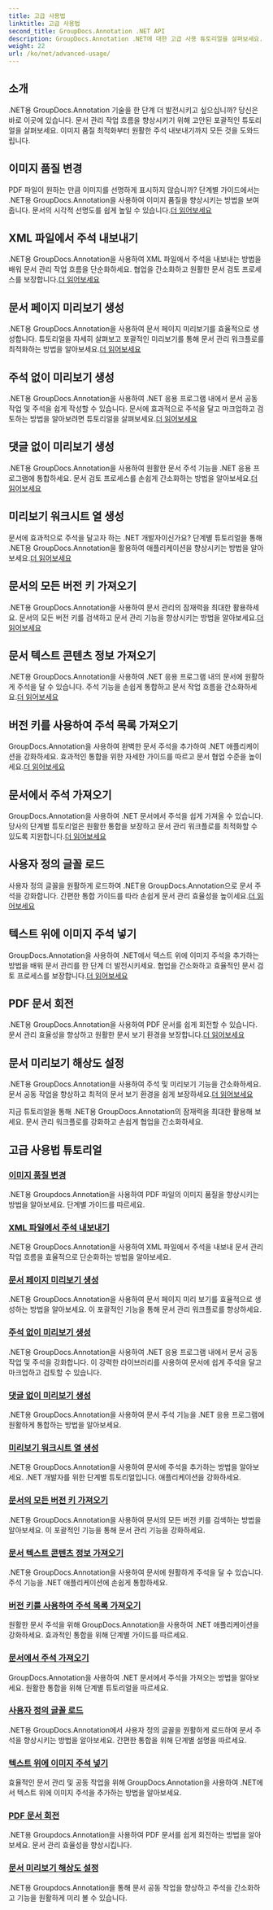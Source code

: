 ```yaml
---
title: 고급 사용법
linktitle: 고급 사용법
second_title: GroupDocs.Annotation .NET API
description: GroupDocs.Annotation .NET에 대한 고급 사용 튜토리얼을 살펴보세요. 이미지 품질, 주석 내보내기 등에 대한 단계별 가이드를 통해 문서 관리를 강화하세요.
weight: 22
url: /ko/net/advanced-usage/
---
```

## 소개

.NET용 GroupDocs.Annotation 기술을 한 단계 더 발전시키고 싶으십니까? 당신은 바로 이곳에 있습니다. 문서 관리 작업 흐름을 향상시키기 위해 고안된 포괄적인 튜토리얼을 살펴보세요. 이미지 품질 최적화부터 원활한 주석 내보내기까지 모든 것을 도와드립니다.

## 이미지 품질 변경
 PDF 파일이 원하는 만큼 이미지를 선명하게 표시하지 않습니까? 단계별 가이드에서는 .NET용 GroupDocs.Annotation을 사용하여 이미지 품질을 향상시키는 방법을 보여줍니다. 문서의 시각적 선명도를 쉽게 높일 수 있습니다.[더 읽어보세요](./change-image-quality/)

## XML 파일에서 주석 내보내기
 .NET용 GroupDocs.Annotation을 사용하여 XML 파일에서 주석을 내보내는 방법을 배워 문서 관리 작업 흐름을 단순화하세요. 협업을 간소화하고 원활한 문서 검토 프로세스를 보장합니다.[더 읽어보세요](./export-annotations-xml-file/)

## 문서 페이지 미리보기 생성
.NET용 GroupDocs.Annotation을 사용하여 문서 페이지 미리보기를 효율적으로 생성합니다. 튜토리얼을 자세히 살펴보고 포괄적인 미리보기를 통해 문서 관리 워크플로를 최적화하는 방법을 알아보세요.[더 읽어보세요](./generate-document-pages-preview/)

## 주석 없이 미리보기 생성
 .NET용 GroupDocs.Annotation을 사용하여 .NET 응용 프로그램 내에서 문서 공동 작업 및 주석을 쉽게 작성할 수 있습니다. 문서에 효과적으로 주석을 달고 마크업하고 검토하는 방법을 알아보려면 튜토리얼을 살펴보세요.[더 읽어보세요](./generate-preview-without-annotations/)

## 댓글 없이 미리보기 생성
 .NET용 GroupDocs.Annotation을 사용하여 원활한 문서 주석 기능을 .NET 응용 프로그램에 통합하세요. 문서 검토 프로세스를 손쉽게 간소화하는 방법을 알아보세요.[더 읽어보세요](./generate-preview-without-comments/)

## 미리보기 워크시트 열 생성
 문서에 효과적으로 주석을 달고자 하는 .NET 개발자이신가요? 단계별 튜토리얼을 통해 .NET용 GroupDocs.Annotation을 활용하여 애플리케이션을 향상시키는 방법을 알아보세요.[더 읽어보세요](./generate-preview-worksheet-columns/)

## 문서의 모든 버전 키 가져오기
.NET용 GroupDocs.Annotation을 사용하여 문서 관리의 잠재력을 최대한 활용하세요. 문서의 모든 버전 키를 검색하고 문서 관리 기능을 향상시키는 방법을 알아보세요.[더 읽어보세요](./get-all-version-keys-document/)

## 문서 텍스트 콘텐츠 정보 가져오기
 .NET용 GroupDocs.Annotation을 사용하여 .NET 응용 프로그램 내의 문서에 원활하게 주석을 달 수 있습니다. 주석 기능을 손쉽게 통합하고 문서 작업 흐름을 간소화하세요.[더 읽어보세요](./get-document-text-content-information/)

## 버전 키를 사용하여 주석 목록 가져오기
 GroupDocs.Annotation을 사용하여 완벽한 문서 주석을 추가하여 .NET 애플리케이션을 강화하세요. 효과적인 통합을 위한 자세한 가이드를 따르고 문서 협업 수준을 높이세요.[더 읽어보세요](./get-list-annotations-version-key/)

## 문서에서 주석 가져오기
 GroupDocs.Annotation을 사용하여 .NET 문서에서 주석을 쉽게 가져올 수 있습니다. 당사의 단계별 튜토리얼은 원활한 통합을 보장하고 문서 관리 워크플로를 최적화할 수 있도록 지원합니다.[더 읽어보세요](./import-annotations-from-document/)

## 사용자 정의 글꼴 로드
사용자 정의 글꼴을 원활하게 로드하여 .NET용 GroupDocs.Annotation으로 문서 주석을 강화합니다. 간편한 통합 가이드를 따라 손쉽게 문서 관리 효율성을 높이세요.[더 읽어보세요](./loading-custom-fonts/)

## 텍스트 위에 이미지 주석 넣기
 GroupDocs.Annotation을 사용하여 .NET에서 텍스트 위에 이미지 주석을 추가하는 방법을 배워 문서 관리를 한 단계 더 발전시키세요. 협업을 간소화하고 효율적인 문서 검토 프로세스를 보장합니다.[더 읽어보세요](./put-image-annotation-over-text/)

## PDF 문서 회전
 .NET용 GroupDocs.Annotation을 사용하여 PDF 문서를 쉽게 회전할 수 있습니다. 문서 관리 효율성을 향상하고 원활한 문서 보기 환경을 보장합니다.[더 읽어보세요](./rotating-pdf-documents/)

## 문서 미리보기 해상도 설정
 .NET용 GroupDocs.Annotation을 사용하여 주석 및 미리보기 기능을 간소화하세요. 문서 공동 작업을 향상하고 최적의 문서 보기 환경을 쉽게 보장하세요.[더 읽어보세요](./set-document-preview-resolution/)

지금 튜토리얼을 통해 .NET용 GroupDocs.Annotation의 잠재력을 최대한 활용해 보세요. 문서 관리 워크플로를 강화하고 손쉽게 협업을 간소화하세요.
## 고급 사용법 튜토리얼
### [이미지 품질 변경](./change-image-quality/)
.NET용 Groupdocs.Annotation을 사용하여 PDF 파일의 이미지 품질을 향상시키는 방법을 알아보세요. 단계별 가이드를 따르세요.
### [XML 파일에서 주석 내보내기](./export-annotations-xml-file/)
.NET용 GroupDocs.Annotation을 사용하여 XML 파일에서 주석을 내보내 문서 관리 작업 흐름을 효율적으로 단순화하는 방법을 알아보세요.
### [문서 페이지 미리보기 생성](./generate-document-pages-preview/)
.NET용 GroupDocs.Annotation을 사용하여 문서 페이지 미리 보기를 효율적으로 생성하는 방법을 알아보세요. 이 포괄적인 기능을 통해 문서 관리 워크플로를 향상하세요.
### [주석 없이 미리보기 생성](./generate-preview-without-annotations/)
.NET용 GroupDocs.Annotation을 사용하여 .NET 응용 프로그램 내에서 문서 공동 작업 및 주석을 강화합니다. 이 강력한 라이브러리를 사용하여 문서에 쉽게 주석을 달고 마크업하고 검토할 수 있습니다.
### [댓글 없이 미리보기 생성](./generate-preview-without-comments/)
.NET용 GroupDocs.Annotation을 사용하여 문서 주석 기능을 .NET 응용 프로그램에 원활하게 통합하는 방법을 알아보세요.
### [미리보기 워크시트 열 생성](./generate-preview-worksheet-columns/)
.NET용 GroupDocs.Annotation을 사용하여 문서에 주석을 추가하는 방법을 알아보세요. .NET 개발자를 위한 단계별 튜토리얼입니다. 애플리케이션을 강화하세요.
### [문서의 모든 버전 키 가져오기](./get-all-version-keys-document/)
.NET용 GroupDocs.Annotation을 사용하여 문서의 모든 버전 키를 검색하는 방법을 알아보세요. 이 포괄적인 기능을 통해 문서 관리 기능을 강화하세요.
### [문서 텍스트 콘텐츠 정보 가져오기](./get-document-text-content-information/)
.NET용 GroupDocs.Annotation을 사용하여 문서에 원활하게 주석을 달 수 있습니다. 주석 기능을 .NET 애플리케이션에 손쉽게 통합하세요.
### [버전 키를 사용하여 주석 목록 가져오기](./get-list-annotations-version-key/)
원활한 문서 주석을 위해 GroupDocs.Annotation을 사용하여 .NET 애플리케이션을 강화하세요. 효과적인 통합을 위해 단계별 가이드를 따르세요.
### [문서에서 주석 가져오기](./import-annotations-from-document/)
GroupDocs.Annotation을 사용하여 .NET 문서에서 주석을 가져오는 방법을 알아보세요. 원활한 통합을 위해 단계별 튜토리얼을 따르세요.
### [사용자 정의 글꼴 로드](./loading-custom-fonts/)
.NET용 GroupDocs.Annotation에서 사용자 정의 글꼴을 원활하게 로드하여 문서 주석을 향상시키는 방법을 알아보세요. 간편한 통합을 위해 단계별 설명을 따르세요.
### [텍스트 위에 이미지 주석 넣기](./put-image-annotation-over-text/)
효율적인 문서 관리 및 공동 작업을 위해 GroupDocs.Annotation을 사용하여 .NET에서 텍스트 위에 이미지 주석을 추가하는 방법을 알아보세요.
### [PDF 문서 회전](./rotating-pdf-documents/)
.NET용 Groupdocs.Annotation을 사용하여 PDF 문서를 쉽게 회전하는 방법을 알아보세요. 문서 관리 효율성을 향상시킵니다.
### [문서 미리보기 해상도 설정](./set-document-preview-resolution/)
.NET용 Groupdocs.Annotation을 통해 문서 공동 작업을 향상하고 주석을 간소화하고 기능을 원활하게 미리 볼 수 있습니다.